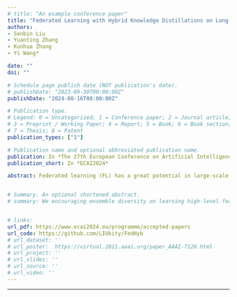 ```yaml
---
# title: "An example conference paper"
title: "Federated Learning with Hybrid Knowledge Distillations on Long-Tailed Heterogeneous Client Data"
authors:
- Senbin Liu
- Yuanting Zhang
- Kunhua Zhang
- Yi Wang*

date: ""
doi: ""

# Schedule page publish date (NOT publication's date).
# publishDate: "2023-09-30T00:00:00Z"
publishDate: "2024-08-16T00:00:00Z"

# Publication type.
# Legend: 0 = Uncategorized; 1 = Conference paper; 2 = Journal article;
# 3 = Preprint / Working Paper; 4 = Report; 5 = Book; 6 = Book section;
# 7 = Thesis; 8 = Patent
publication_types: ["1"]

# Publication name and optional abbreviated publication name.
publication: In *The 27th European Conference on Artificial Intelligence*
publication_short: In *ECAI2024*

abstract: Federated learning (FL) has a great potential in large-scale machine learning applications by training a global model over distributed client data. However, FL deployed in real-world applications often incur collaboration bias and unstable convergence with inconsistent local predictions, resulting in poor modelling performance on heterogeneous and long-tailed client data distributions. In this paper, we reconsider heterogeneous FL in a two-stage learning paradigm where representation learning and classifier re-training are separated to incorporate different sampling schemes. This allows us to deal with the dilemma of obtaining more generalizable features and fine tuning a biased classifier building on client model aggregations. Specifically, we propose a novel hybrid knowledge distillation scheme, called FedHyb, to facilitate the two-stage learning. From the view of knowledge transfer, we show that FedHyb enables several desirable properties in the global feature space and optimization with fine-tuning, thus achieving better test accuracy and convergence speed, especially with a higher level of data heterogeneity and an increasing number of distributed clients. FedHyb does not require any information exchange between clients preventing privacy leakage, and is more robust under poisoning attacks comparing with other FL methods designed on heterogeneous data.


# Summary. An optional shortened abstract.
# summary: We encouraging ensemble diversity on learning high-level feature representations and gradient dispersion in simultaneous training of deep ensemble networks.


# links:
url_pdf: https://www.ecai2024.eu/programme/accepted-papers
url_code: https://github.com/LIUkity/FedHyb
# url_dataset: ''
# url_poster:  https://virtual.2021.aaai.org/paper_AAAI-7120.html
# url_project: ''
# url_slides: ''
# url_source: ''
# url_video: ''
---
```

---
